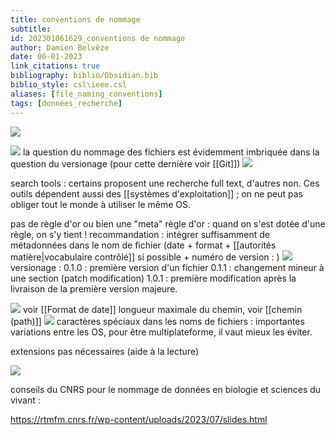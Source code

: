 ```yaml
---
title: conventions de nommage
subtitle:
id: 202301061629_conventions de nommage
author: Damien Belvèze
date: 06-01-2023
link_citations: true
bibliography: biblio/Obsidian.bib
biblio_style: csl\ieee.csl
aliases: [file_naming_conventions]
tags: [données_recherche]
---
```


![](images/naming_conventions.jpg)

![](images/naming_conventions.png)
la question du nommage des fichiers est évidemment imbriquée dans la question du versionage (pour cette dernière voir [[Git]])
![](images/structure_naming.png)

search tools : certains proposent une recherche full text, d'autres non. Ces outils dépendent aussi des [[systèmes d'exploitation]] ; on ne peut pas obliger tout le monde à utiliser le même OS. 

pas de règle d'or ou bien une "meta" règle d'or : quand on s'est dotée d'une règle, on s'y tient !
recommandation : intégrer suffisamment de métadonnées dans le nom de fichier (date + format + [[autorités matière|vocabulaire contrôlé]] si possible + numéro de version : )
![](images/file_naming_convention.png)
versionage : 0.1.0 : première version d'un fichier
0.1.1 : changement mineur à une section (patch modification)
1.0.1 : première modification après la livraison de la première version majeure. 

![](images/file_naming_conventions2.png)
voir [[Format de date]]
longueur maximale du chemin, voir [[chemin (path)]]
![](images/file_naming_conventions3.png)
caractères spéciaux dans les noms de fichiers : importantes variations entre les OS, pour être multiplateforme, il vaut mieux les éviter. 

extensions pas nécessaires (aide à la lecture)

![](images/file_naming_conventions4.png)

conseils du CNRS pour le nommage de données en biologie et sciences du vivant : 

https://rtmfm.cnrs.fr/wp-content/uploads/2023/07/slides.html


